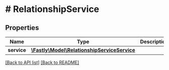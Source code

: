 # # RelationshipService

## Properties

Name | Type | Description | Notes
------------ | ------------- | ------------- | -------------
**service** | [**\Fastly\Model\RelationshipServiceService**](RelationshipServiceService.md) |  | [optional]

[[Back to API list]](../../README.md#endpoints) [[Back to README]](../../README.md)

